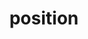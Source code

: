 ---
title: "position"
description: "Tests for CSS positioning include `relative`, `absolute`, `fixed` and `sticky`."
category: css
keywords: absolute, sticky, fixed, relative, static
last_test_date: "2021-05-16"
test_url: "/tests/css-positioning.html"
test_results_url: "https://app.emailonacid.com/app/acidtest/E45AW3a9IiIhUSBpv3dc1qPfMiMN8mLepy5BsvqtpXhhy/list"
stats: {
    apple-mail: {
        macos: {
            "14":"a #1"
        },
        ios: {
            "14.5":"a #1"
        }
    },
    gmail: {
        desktop-webmail: {
            "2021-05":"n"
        },
        ios: {
            "2021-05":"n"
        },
        android: {
            "2021-05":"n"
        },
        mobile-webmail: {
            "2021-05":"n"
        }
    },
    orange: {
        desktop-webmail: {
            "2021-05":"a #1"
        },
        ios: {
            "2021-05":"a #1"
        },
        android: {
            "2021-05":"a #1"
        }
    },
    outlook: {
        windows: {
            "2007":"n",
            "2010":"n",
            "2013":"n",
            "2016":"n",
            "2019":"n"
        },
        windows-mail: {
            "2021-05":"n"
        },
        macos: {
            "2016":"y",
            "16.50":"y"
        },
        outlook-com: {
            "2021-05":"a #2"
        },
        ios: {
            "2021-05":"n"
        },
        android: {
            "2021-05":"a #2"
        }
    },
    samsung-email: {
        android: {
            "6.0":"a #1"
        }
    },
    sfr: {
        desktop-webmail: {
            "2021-05":"a #4"
        },
        ios: {
            "2021-05":"a #4"
        },
        android: {
            "2021-05":"a #4"
        }
    },
    thunderbird: {
        macos: {
            "78.10":"y"
        }
    },
    aol: {
        desktop-webmail: {
            "2021-05":"a #3"
        },
        ios: {
            "2021-05":"a #3"
        },
        android: {
            "2021-05":"a #3"
        }
    },
    yahoo: {
        desktop-webmail: {
            "2021-05":"a #3"
        },
        ios: {
            "2021-05":"a #3"
        },
        android: {
            "2021-05":"a #3"
        }
    },
    protonmail: {
        desktop-webmail: {
            "2021-05":"y"
        },
        ios: {
            "2021-05":"y"
        },
        android: {
            "2021-05":"y"
        }
    },
    hey: {
        desktop-webmail: {
            "2021-05":"a #4"
        }
    },
    mail-ru: {
        desktop-webmail: {
            "2021-05":"n"
        }
    },
    fastmail: {
        desktop-webmail: {
            "2021-07": "a #1 #6"
        }
    },
    laposte: {
        desktop-webmail: {
            "2021-08": "a #4"
        }
    }
}
notes_by_num: {
    "1": "Partial. Supports `relative`, `absolute` but not `sticky` and `fixed`.",
    "2": "Partial. Supports `sticky` but not `relative`, `absolute` and `fixed`.",
    "3": "Partial. Supports `relative` but not  `absolute`, `sticky` and `fixed`.",
    "4": "Partial. Supports `relative` and `sticky` but not `absolute` and `fixed`.",
    "5": "Buggy. `fixed` elements scroll with page.",
    "6": "Buggy. `fixed` is replaced by `absolute`.",
}
links: {
    "Can I use: CSS property: position":"https://caniuse.com/mdn-css_properties_position",
    "MDN: position":"https://developer.mozilla.org/en-US/docs/Web/CSS/position"
}
---